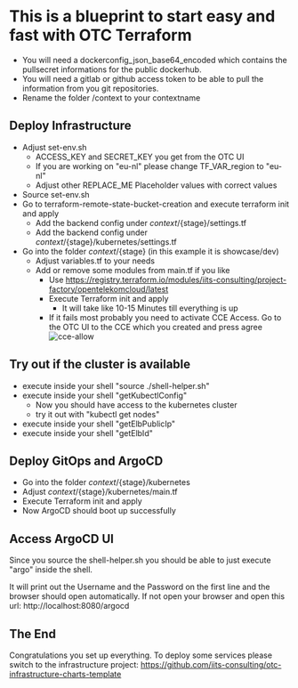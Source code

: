 # This is a blueprint to start easy and fast with OTC Terraform

- You will need a dockerconfig_json_base64_encoded which contains the pullsecret informations for the public dockerhub.
- You will need a gitlab or github access token to be able to pull the information from you git repositories.
- Rename the folder /context to your contextname

## Deploy Infrastructure
- Adjust set-env.sh
    - ACCESS_KEY and SECRET_KEY you get from the OTC UI
    - If you are working on "eu-nl" please change TF_VAR_region to "eu-nl"
    - Adjust other REPLACE_ME Placeholder values with correct values
- Source set-env.sh
- Go to terraform-remote-state-bucket-creation and execute terraform init and apply
    - Add the backend config under ${context}/${stage}/settings.tf
    - Add the backend config under ${context}/${stage}/kubernetes/settings.tf
- Go into the folder ${context}/${stage} (in this example it is showcase/dev)
    - Adjust variables.tf to your needs
    - Add or remove some modules from main.tf if you like
        - Use https://registry.terraform.io/modules/iits-consulting/project-factory/opentelekomcloud/latest
        - Execute Terraform init and apply
            - It will take like 10-15 Minutes till everything is up
        - If it fails most probably you need to activate CCE Access. Go to the OTC UI to the CCE which you created and press agree
          ![cce-allow](./cce-allow-screenshot.png)


## Try out if the cluster is available
- execute inside your shell "source ./shell-helper.sh"
- execute inside your shell "getKubectlConfig"
    - Now you should have access to the kubernetes cluster
    - try it out with "kubectl get nodes"
- execute inside your shell "getElbPublicIp"
- execute inside your shell "getElbId"


## Deploy GitOps and ArgoCD
- Go into the folder ${context}/${stage}/kubernetes
- Adjust ${context}/${stage}/kubernetes/main.tf
- Execute Terraform init and apply
- Now ArgoCD should boot up successfully

## Access ArgoCD UI

Since you source the shell-helper.sh you should be able to just execute "argo" inside the shell.

It will print out the Username and the Password on the first line and the browser should open automatically.
If not open your browser and open this url: http://localhost:8080/argocd

## The End

Congratulations you set up everything. To deploy some services please switch to the infrastructure project:
https://github.com/iits-consulting/otc-infrastructure-charts-template